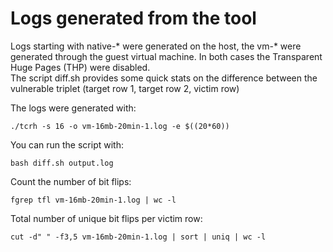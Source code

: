 # Logs generated from the tool

Logs starting with native-* were generated on the host, the vm-* were generated through the guest virtual machine. In both cases the Transparent Huge Pages (THP) were disabled.<br>
The script diff.sh provides some quick stats on the difference between the vulnerable triplet (target row 1, target row 2, victim row)

The logs were generated with:

	./tcrh -s 16 -o vm-16mb-20min-1.log -e $((20*60))

You can run the script with:

	bash diff.sh output.log
	
Count the number of bit flips:

	fgrep tfl vm-16mb-20min-1.log | wc -l

Total number of unique bit flips per victim row:

	cut -d" " -f3,5 vm-16mb-20min-1.log | sort | uniq | wc -l

